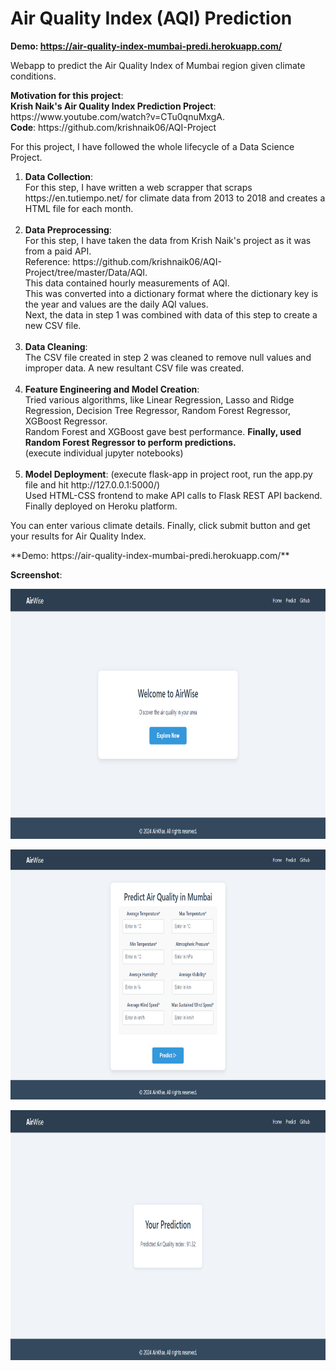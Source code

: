 <h1 id="air-quality-index-prediction">Air Quality Index (AQI) Prediction</h1>

**Demo: https://air-quality-index-mumbai-predi.herokuapp.com/**
<br>
<p>Webapp to predict the Air Quality Index of Mumbai region given climate conditions.</p>
<p><strong>Motivation for this project</strong>:<br /><strong>Krish Naik's Air Quality Index Prediction Project</strong>: https://www.youtube.com/watch?v=CTu0qnuMxgA.<br /><strong>Code</strong>: https://github.com/krishnaik06/AQI-Project</p>
<!--
<p>Environment setup:</p>
<p>requirements.txt: needed only for deployment to Heroku (not needed for local) as there were issues with anaconda installation on it.<br />requirements-conda.txt: needed for local development as I used conda locally. Run: conda create --name <env_name> --file requirements-conda.txt</p> -->

<p>For this project, I have followed the whole lifecycle of a Data Science Project.</p>
<ol style="list-style-type: decimal">
<li><strong>Data Collection</strong>:<br />For this step, I have written a web scrapper that scraps https://en.tutiempo.net/ for climate data from 2013 to 2018 and creates a HTML file for each month.</li><br>
<li><strong>Data Preprocessing</strong>:<br />For this step, I have taken the data from Krish Naik's project as it was from a paid API.<br />Reference: https://github.com/krishnaik06/AQI-Project/tree/master/Data/AQI.<br />This data contained hourly measurements of AQI.<br />This was converted into a dictionary format where the dictionary key is the year and values are the daily AQI values.<br />Next, the data in step 1 was combined with data of this step to create a new CSV file.</li><br>
<li><strong>Data Cleaning</strong>: <br />The CSV file created in step 2 was cleaned to remove null values and improper data. A new resultant CSV file was created.</li><br>
<li><strong>Feature Engineering and Model Creation</strong>: <br />Tried various algorithms, like Linear Regression, Lasso and Ridge Regression, Decision Tree Regressor, Random Forest Regressor, XGBoost Regressor.<br />Random Forest and XGBoost gave best performance. <b>Finally, used Random Forest Regressor to perform predictions.</b></li>(execute individual jupyter notebooks)<br><br>
<li><strong>Model Deployment</strong>: (execute flask-app in project root, run the app.py file and hit http://127.0.0.1:5000/)<br />Used HTML-CSS frontend to make API calls to Flask REST API backend.<br />Finally deployed on Heroku platform.</li>
</ol>
<p>You can enter various climate details. Finally, click submit button and get your results for Air Quality Index.</p>
**Demo: https://air-quality-index-mumbai-predi.herokuapp.com/**
<p><strong>Screenshot</strong>:<br></p>
<div class="figure" align="center">
<img width="800" height="400" src="https://github.com/Sanskarr25/AirWise/blob/main/images/Home.png" alt="Screenshot" /><p class="caption"></p>
<img width="800" height="400" src="https://github.com/Sanskarr25/AirWise/blob/main/images/predict_input.png" alt="Screenshot" /><p class="caption"></p>
<img width="800" height="400" src="https://github.com/Sanskarr25/AirWise/blob/main/images/predict_output.png" alt="Screenshot" /><p class="caption"></p>
</div>

